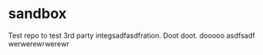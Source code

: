 # sandbox
Test repo to test 3rd party integsadfasdfration.
Doot doot.
dooooo
asdfsadf
werwerewrwerewr
